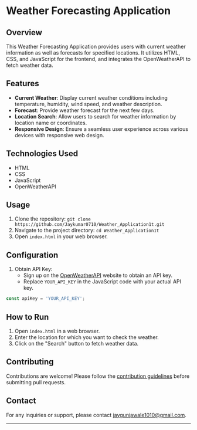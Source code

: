 # Weather Forecasting Application

## Overview
This Weather Forecasting Application provides users with current weather information as well as forecasts for specified locations. It utilizes HTML, CSS, and JavaScript for the frontend, and integrates the OpenWeatherAPI to fetch weather data.

## Features
- **Current Weather**: Display current weather conditions including temperature, humidity, wind speed, and weather description.
- **Forecast**: Provide weather forecast for the next few days.
- **Location Search**: Allow users to search for weather information by location name or coordinates.
- **Responsive Design**: Ensure a seamless user experience across various devices with responsive web design.

## Technologies Used
- HTML
- CSS
- JavaScript
- OpenWeatherAPI

## Usage
1. Clone the repository: `git clone https://github.com/Jaykumar0710/Weather_Application1t.git`
2. Navigate to the project directory: `cd Weather_Application1t`
3. Open `index.html` in your web browser.

## Configuration
1. Obtain API Key:
   - Sign up on the [OpenWeatherAPI](https://openweathermap.org/api) website to obtain an API key.
   - Replace `YOUR_API_KEY` in the JavaScript code with your actual API key.

```javascript
const apiKey = 'YOUR_API_KEY';
```

## How to Run
1. Open `index.html` in a web browser.
2. Enter the location for which you want to check the weather.
3. Click on the "Search" button to fetch weather data.


## Contributing
Contributions are welcome! Please follow the [contribution guidelines](CONTRIBUTING.md) before submitting pull requests.


## Contact
For any inquiries or support, please contact [jaygunjawale1010@gmail.com](mailto:jaygunjawale1010@gmail.com).

---
